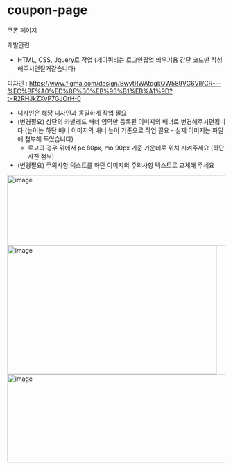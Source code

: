 # coupon-page
쿠폰 페이지

개발관련
- HTML, CSS, Jquery로 작업 (제이쿼리는 로그인팝업 띄우기용 간단 코드만 작성해주시면될거같습니다)

디자인 : https://www.figma.com/design/BwytRWAtqgkQW589VG6VIl/CR---%EC%BF%A0%ED%8F%B0%EB%93%B1%EB%A1%9D?t=R2RHJkZXvP7GJOrH-0

- 디자인은 해당 디자인과 동일하게 작업 필요
- (변경필요) 상단의 카발레드 배너 영역만 등록된 이미지의 배너로 변경해주시면됩니다 (높이는 하단 배너 이미지의 배너 높이 기준으로 작업 필요 - 실제 이미지는 파일에 첨부해 두었습니다)
  - 로고의 경우 위에서 pc 80px, mo 90px 기준 가운데로 위치 시켜주세요 (하단 사진 첨부)
- (변경필요) 주의사항 텍스트를 하단 이미지의 주의사항 텍스트로 교체해 주세요

<img width="784" height="162" alt="image" src="https://github.com/user-attachments/assets/b0709055-878d-4dce-904e-72db8500d5b5" />
<img width="483" height="295" alt="image" src="https://github.com/user-attachments/assets/13096f1b-bd7d-4424-93bf-549a1a0101b3" />

<img width="650" height="203" alt="image" src="https://github.com/user-attachments/assets/f95091a4-5820-4f80-8a6c-30b3d3be4e8f" />



